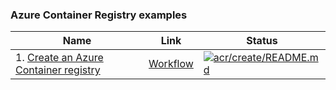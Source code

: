 ### Azure Container Registry examples

| Name | Link | Status
| ---- | ---- | ------ 
| 1. [Create an Azure Container registry](create/README.md) | [Workflow](../.github/workflows/acr_create_README_md.yml) | [![acr/create/README.md](https://github.com/mnriem/csharp-on-azure-examples/actions/workflows/acr_create_README_md.yml/badge.svg)](https://github.com/mnriem/csharp-on-azure-examples/actions/workflows/acr_create_README_md.yml)


<!-- workflow.run() 

  exit 0
  
  -->
